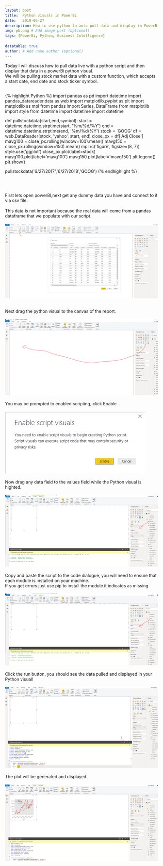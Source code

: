 ```yaml
---
layout: post
title:  Python visuals in PowerBi
date:   2019-06-27
description: How to use python to auto pull data and display in PowerBi # Add post description (optional)
img: pb.png # Add image post (optional)
tags: [PowerBi, Python, Business Intelligence]

datatable: true
author: # Add name author (optional)
---
```



Today I will discuss how to pull data live with a python script and then display that data in a powerBi python visual.
<br>
We will be pulling stock market data with a custom function, which accepts a start date, end date and stock ticker symbol.
<br>
<br>

{% highlight Python %}
import pandas as pd
import datetime
import pandas_datareader.data as web
import matplotlib.pyplot as plt
import matplotlib as mpl
from pandas import Series, DataFrame
from matplotlib import style
from datetime import datetime
import datetime

def pullstockdata(start,end,symbol):
    start = datetime.datetime.strptime(start, '%m/%d/%Y')
    end   = datetime.datetime.strptime(end, '%m/%d/%Y')
    stock = 'GOOG'
    df = web.DataReader(stock, 'yahoo', start, end)
    close_px = df['Adj Close']
    mavg100 = close_px.rolling(window=100).mean()
    mavg150 = close_px.rolling(window=150).mean()
    mpl.rc('figure', figsize=(8, 7))
    style.use('ggplot')
    close_px.plot(label=stock)
    mavg100.plot(label='mavg100')
    mavg150.plot(label='mavg150')
    plt.legend()
    plt.show()
    
pullstockdata('6/27/2017','6/27/2018','GOOG')
{% endhighlight %}   

<br>
<br>

First lets open powerBI,next get any dummy data you have and connect to it via csv file.
<br>
<br>
This data is not important because the real data will come from a pandas dataframe that we populate with our script.
<br>
<br>
![](/assets/img/Pb1.PNG)
<br>
<br>

Next drag the python visual to the canvas of the report.
<br>
<br>
![](/assets/img/Pb2.PNG)
<br>
<br>
You may be prompted to enabled scripting, click Enable.
<br>
<br>
![](/assets/img/Pb3.PNG)
<br>
<br>
Now drag any data field to the values field while the Python visual is highted.
<br>
<br>
![](/assets/img/Pb4.PNG)
<br>
<br>
Copy and paste the script to the code dialogue, you will need to ensure that each module is installed on your machine.
<br>
If you get errors just use pip to install the module it indicates as missing
<br>
<br>
![](/assets/img/Pb4.PNG)
<br>
<br>
Click the run button, you should see the data pulled and displayed in your Python visual!
<br>
<br>
![](/assets/img/Pb5.PNG)
<br>
<br>
The plot will be generated and displayed.
<br>
<br>
![](/assets/img/Pb6.PNG)






